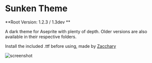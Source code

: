 # Sunken Theme

**Root Version: 1.2.3 / 1.3dev **

A dark theme for Aseprite with plenty of depth.
Older versions are also available in their respective folders.

Install the included .ttf before using, made by [Zacchary](http://zaccharydempseyplante.ca)

![screenshot](https://github.com/Lyutria/aseprite-sunken-theme/raw/master/screenshot.png)
